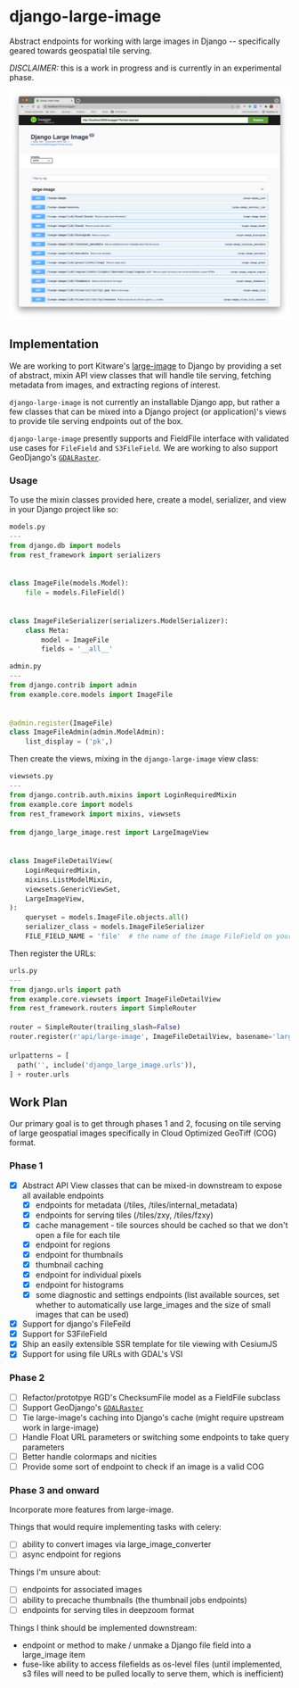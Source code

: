 # django-large-image

Abstract endpoints for working with large images in Django -- specifically
geared towards geospatial tile serving.

*DISCLAIMER:* this is a work in progress and is currently in an experimental phase.

![swagger-spec](./doc/swagger.png)

## Implementation

We are working to port Kitware's [large-image](https://github.com/girder/large_image)
to Django by providing a set of abstract, mixin API view classes that will
handle tile serving, fetching metadata from images, and extracting regions of
interest.

`django-large-image` is not currently an installable Django app, but rather
a few classes that can be mixed into a Django project (or application)'s views
to provide tile serving endpoints out of the box.

`django-large-image` presently supports and FieldFile interface with validated
use cases for `FileField` and `S3FileField`. We are working to also support
GeoDjango's [`GDALRaster`](https://docs.djangoproject.com/en/4.0/ref/contrib/gis/gdal/#django.contrib.gis.gdal.GDALRaster).

### Usage

To use the mixin classes provided here, create a model, serializer, and view in
your Django project like so:

```py
models.py
---
from django.db import models
from rest_framework import serializers


class ImageFile(models.Model):
    file = models.FileField()


class ImageFileSerializer(serializers.ModelSerializer):
    class Meta:
        model = ImageFile
        fields = '__all__'
```

```py
admin.py
---
from django.contrib import admin
from example.core.models import ImageFile


@admin.register(ImageFile)
class ImageFileAdmin(admin.ModelAdmin):
    list_display = ('pk',)
```

Then create the views, mixing in the `django-large-image` view class:
```py
viewsets.py
---
from django.contrib.auth.mixins import LoginRequiredMixin
from example.core import models
from rest_framework import mixins, viewsets

from django_large_image.rest import LargeImageView


class ImageFileDetailView(
    LoginRequiredMixin,
    mixins.ListModelMixin,
    viewsets.GenericViewSet,
    LargeImageView,
):
    queryset = models.ImageFile.objects.all()
    serializer_class = models.ImageFileSerializer
    FILE_FIELD_NAME = 'file'  # the name of the image FileField on your model
```

Then register the URLs:

```py
urls.py
---
from django.urls import path
from example.core.viewsets import ImageFileDetailView
from rest_framework.routers import SimpleRouter

router = SimpleRouter(trailing_slash=False)
router.register(r'api/large-image', ImageFileDetailView, basename='large-image')

urlpatterns = [
  path('', include('django_large_image.urls')),
] + router.urls

```

## Work Plan

Our primary goal is to get through phases 1 and 2, focusing on tile serving of
large geospatial images specifically in Cloud Optimized GeoTiff (COG) format.

### Phase 1

- [x] Abstract API View classes that can be mixed-in downstream to expose all available endpoints
  - [x] endpoints for metadata (/tiles, /tiles/internal_metadata)
  - [x] endpoints for serving tiles (/tiles/zxy, /tiles/fzxy)
  - [x] cache management - tile sources should be cached so that we don't open a file for each tile
  - [x] endpoint for regions
  - [x] endpoint for thumbnails
  - [x] thumbnail caching
  - [x] endpoint for individual pixels
  - [x] endpoint for histograms
  - [x] some diagnostic and settings endpoints (list available sources, set whether to automatically use large_images and the size of small images that can be used)
- [x] Support for django's FileFeild
- [x] Support for S3FileField
- [x] Ship an easily extensible SSR template for tile viewing with CesiumJS
- [x] Support for using file URLs with GDAL's VSI

### Phase 2

- [ ] Refactor/prototpye RGD's ChecksumFile model as a FieldFile subclass
- [ ] Support GeoDjango's [`GDALRaster`](https://docs.djangoproject.com/en/4.0/ref/contrib/gis/gdal/#django.contrib.gis.gdal.GDALRaster)
- [ ] Tie large-image's caching into Django's cache (might require upstream work in large-image)
- [ ] Handle Float URL parameters or switching some endpoints to take query parameters
- [ ] Better handle colormaps and nicities
- [ ] Provide some sort of endpoint to check if an image is a valid COG

### Phase 3 and onward

Incorporate more features from large-image.

Things that would require implementing tasks with celery:

- [ ] ability to convert images via large_image_converter
- [ ] async endpoint for regions

Things I'm unsure about:

- [ ] endpoints for associated images
- [ ] ability to precache thumbnails (the thumbnail jobs endpoints)
- [ ] endpoints for serving tiles in deepzoom format

Things I think should be implemented downstream:

- endpoint or method to make / unmake a Django file field into a large_image item
- fuse-like ability to access filefields as os-level files (until implemented, s3 files will need to be pulled locally to serve them, which is inefficient)
